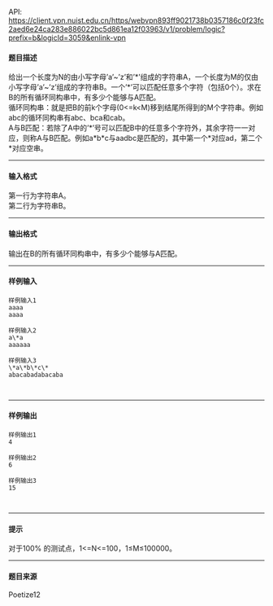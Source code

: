 API: https://client.vpn.nuist.edu.cn/https/webvpn893ff9021738b0357186c0f23fc2aed6e24ca283e886022bc5d861ea12f03963/v1/problem/logic?prefix=b&logicId=3059&enlink-vpn

#### 题目描述

给出一个长度为N的由小写字母’a’~’z’和’\*’组成的字符串A，一个长度为M的仅由小写字母’a’~’z’组成的字符串B。一个’\*’可以匹配任意多个字符（包括0个）。求在B的所有循环同构串中，有多少个能够与A匹配。  
循环同构串：就是把B的前k个字母(0<=k<M)移到结尾所得到的M个字符串。例如abc的循环同构串有abc、bca和cab。  
A与B匹配：若除了A中的’\*’号可以匹配B中的任意多个字符外，其余字符一一对应，则称A与B匹配。例如a\*b\*c与aadbc是匹配的，其中第一个\*对应ad，第二个\*对应空串。

---

#### 输入格式

  
第一行为字符串A。  
第二行为字符串B。

---

#### 输出格式

  
输出在B的所有循环同构串中，有多少个能够与A匹配。

---

#### 样例输入
```
样例输入1
aaaa
aaaa

样例输入2
a\*a
aaaaaa

样例输入3
\*a\*b\*c\*
abacabadabacaba



```

---

#### 样例输出
```
样例输出1
4

样例输出2
6

样例输出3
15

 
```

---

#### 提示

  
对于100% 的测试点，1<=N<=100，1≤M≤100000。  

---

#### 题目来源

Poetize12